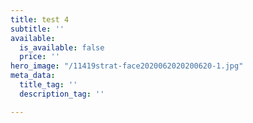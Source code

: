 ```yaml
---
title: test 4
subtitle: ''
available:
  is_available: false
  price: ''
hero_image: "/11419strat-face2020062020200620-1.jpg"
meta_data:
  title_tag: ''
  description_tag: ''

---
```

